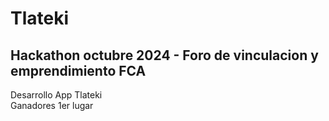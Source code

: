 # Tlateki
## Hackathon octubre 2024 - Foro de vinculacion y emprendimiento FCA
Desarrollo App Tlateki  
Ganadores 1er lugar
